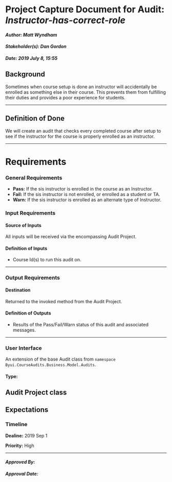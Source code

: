 # Project Capture Document for Audit: _Instructor-has-correct-role_ 
#### *Author: Matt Wyndham*
#### *Stakeholder(s): Dan Gordon*
#### *Date: 2019 July 8, 15:55*
## Background
Sometimes when course setup is done an instructor will accidentally be enrolled as something else in their course. This prevents them from fulfilling their duties and provides a poor experience for students.

-----
## Definition of Done
We will create an audit that checks every completed course after setup to see if the instructor for the course is properly enrolled as an instructor.

-----
# Requirements
### General Requirements
- **Pass:** If the sis instructor is enrolled in the course as an Instructor.
- **Fail:** If the sis instructor is not enrolled, or enrolled as a student or TA.
- **Warn:** If the sis instructor is enrolled as an alternate type of Instructor.
### Input Requirements
#### Source of Inputs
All inputs will be received via the encompassing Audit Project.
#### Definition of Inputs
<!-- TBD: do not fill out just yet -->
- Course Id(s) to run this audit on.
---
### Output Requirements
#### Destination
Returned to the invoked method from the Audit Project.
#### Definition of Outputs
<!-- TBD: do not fill out just yet -->
- Results of the Pass/Fail/Warn status of this audit and associated messages.
---
### User Interface
An extension of the base Audit class from `namespace Byui.CourseAudits.Business.Model.Audits`.
#### Type:
Audit Project class
-----
## Expectations
### Timeline

**Dealine:** 2019 Sep 1

**Priority:** High

-----
#### *Approved By:* 
#### *Approval Date:*